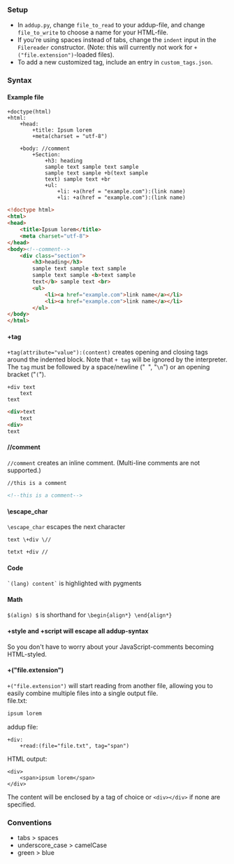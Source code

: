 ### Setup
- In `addup.py`, change `file_to_read` to your addup-file, and change `file_to_write` to choose a name for your HTML-file.  
- If you're using spaces instead of tabs, change the `indent` input in the `Filereader` constructor. (Note: this will currently not work for `+("file.extension")`-loaded files).  
- To add a new customized tag, include an entry in `custom_tags.json`.

### Syntax

#### Example file
```
+doctype(html)
+html:
	+head:
		+title: Ipsum lorem
		+meta(charset = "utf-8")

	+body: //comment
		+Section:
			+h3: heading
			sample text sample text sample
			sample text sample +b(text sample
			text) sample text +br
			+ul:
				+li: +a(href = "example.com"):(link name)
				+li: +a(href = "example.com"):(link name)
```
```html
<!doctype html>
<html>
<head>
	<title>Ipsum lorem</title>
	<meta charset="utf-8">
</head>
<body><!--comment-->
	<div class="section">
		<h3>heading</h3>
		sample text sample text sample
		sample text sample <b>text sample
		text</b> sample text <br>
		<ul>
			<li><a href="example.com">link name</a></li>
			<li><a href="example.com">link name</a></li>
		</ul>
</body>
</html>
```

#### +tag
`+tag(attribute="value"):(content)` creates opening and closing tags around the indented block. Note that `+ tag` will be ignored by the interpreter. The `tag` must be followed by a space/newline ("` `", "`\n`") or an opening bracket ("`(`").
```
+div text
	text
text
```
```html
<div>text
	text
<div>
text
```

#### //comment
`//comment` creates an inline comment. (Multi-line comments are not supported.)
```
//this is a comment
```
```html
<!--this is a comment-->
```

#### \escape_char
`\escape_char` escapes the next character
```
text \+div \//
```
```html
tetxt +div //
```

#### Code
`` `(lang) content` `` is highlighted with pygments

#### Math
`$(align) $` is shorthand for `\begin{align*} \end{align*}`


#### +style and +script will escape all addup-syntax
So you don't have to worry about your JavaScript-comments becoming HTML-styled.

#### +("file.extension")
`+("file.extension")` will start reading from another file, allowing you to easily combine multiple files into a single output file.  
file.txt:
```txt
ipsum lorem
```
addup file:
```
+div:
	+read:(file="file.txt", tag="span")
```
HTML output:
```
<div>
	<span>ipsum lorem</span>
</div>
```
The content will be enclosed by a tag of choice or `<div></div>` if none are specified.

<!--#### custom tags
Make more meaningful names to your tags by making customized names with attributes of your choice. Why not make a `+bold` tag, instead of the less meaningful `b`, or a `section` tags if you find yourself using many `div`s with a `section` class?  
There is no need to make these distinguishable from standard HTML-tags. The simpler the better.  
Custom tags must be defined using lower case letters in the json-file, but tags in your addup-file are case-insensitive.
`custom_tags.json`:
```json
{
"italic":
{
	"lang" : "HTML",
	"tags" :
	[
		{
			"html5tag"    : "i"
		}
	]
},
  
"section":
{
	"lang" : "HTML",
	"tags" :
	[
		{
			"html5tag"  : "div",
			"attributes" :
			{
				"class" : "section"
			}
		}
	]
}
}
```
-->

### Conventions
- tabs > spaces  
- underscore\_case > camelCase  
- green > blue
